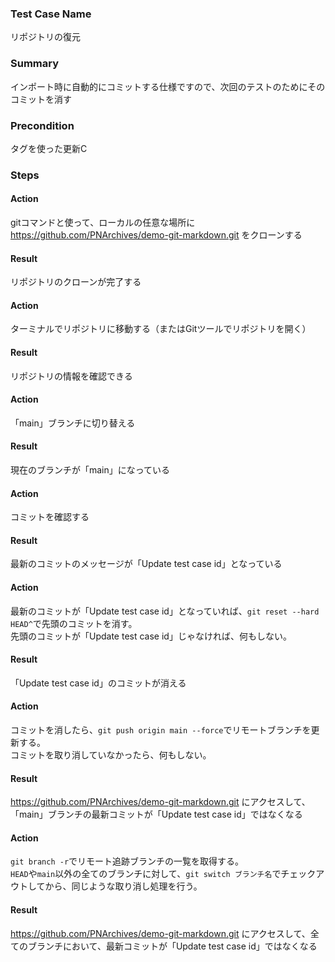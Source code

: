 ### Test Case Name
リポジトリの復元

### Summary
インポート時に自動的にコミットする仕様ですので、次回のテストのためにそのコミットを消す

### Precondition
タグを使った更新C

### Steps

#### Action
gitコマンドと使って、ローカルの任意な場所に https://github.com/PNArchives/demo-git-markdown.git をクローンする
#### Result
リポジトリのクローンが完了する

#### Action
ターミナルでリポジトリに移動する（またはGitツールでリポジトリを開く）
#### Result
リポジトリの情報を確認できる

#### Action
「main」ブランチに切り替える
#### Result
現在のブランチが「main」になっている

#### Action
コミットを確認する
#### Result
最新のコミットのメッセージが「Update test case id」となっている

#### Action
最新のコミットが「Update test case id」となっていれば、`git reset --hard HEAD^`で先頭のコミットを消す。  
先頭のコミットが「Update test case id」じゃなければ、何もしない。
#### Result
「Update test case id」のコミットが消える

#### Action
コミットを消したら、`git push origin main --force`でリモートブランチを更新する。  
コミットを取り消していなかったら、何もしない。
#### Result
https://github.com/PNArchives/demo-git-markdown.git にアクセスして、「main」ブランチの最新コミットが「Update test case id」ではなくなる

#### Action
`git branch -r`でリモート追跡ブランチの一覧を取得する。  
`HEAD`や`main`以外の全てのブランチに対して、`git switch ブランチ名`でチェックアウトしてから、同じような取り消し処理を行う。
#### Result
https://github.com/PNArchives/demo-git-markdown.git にアクセスして、全てのブランチにおいて、最新コミットが「Update test case id」ではなくなる

